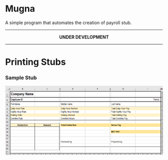 # Mugna
A simple program that automates the creation of payroll stub.

---

<p align="center"> <b>UNDER DEVELOPMENT</p>

---

# Printing Stubs

### Sample Stub
![Sample Stub](mugna/assets/images/sample_stub.png)

